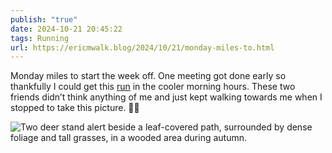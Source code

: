 ```yaml
---
publish: "true"
date: 2024-10-21 20:45:22
tags: Running
url: https://ericmwalk.blog/2024/10/21/monday-miles-to.html
---
```


Monday miles to start the week off. One meeting got done early so thankfully I could get this [run](https://strava.com/activities/12709721588) in the cooler morning hours. These two friends didn’t think anything of me and just kept walking towards me when I stopped to take this picture. 🦌📸

![Two deer stand alert beside a leaf-covered path, surrounded by dense foliage and tall grasses, in a wooded area during autumn.](https://ericmwalk.blog/uploads/2024/img-0536.jpeg)
